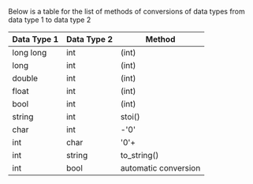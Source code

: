 Below is a table for the list of methods of conversions of data types from data type 1 to data type 2

|Data Type 1|Data Type 2|Method|
|-----------|-----------|------|
|long long|int|(int)|
|long|int|(int)|
|double|int|(int)|
|float|int|(int)|
|bool|int|(int)|
|string|int|stoi()|
|char|int|-'0'|
|int|char|'0'+|
|int|string|to_string()|
|int|bool|automatic conversion|

